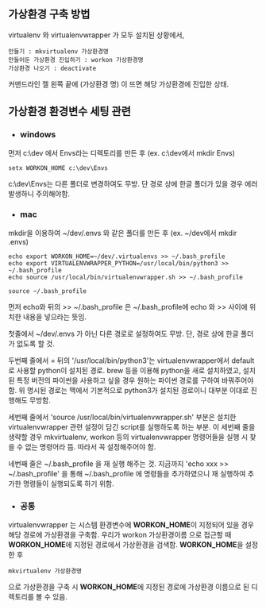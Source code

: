 ## 가상환경 구축 방법
virtualenv 와 virtualenvwrapper 가 모두 설치된 상황에서,

```
만들기 : mkvirtualenv 가상환경명
만들어둔 가상환경 진입하기 : workon 가상환경명
가상환경 나오기 : deactivate
```

커맨드라인 젤 왼쪽 끝에 (가상환경 명) 이 뜨면 해당 가상환경에 진입한 상태.

## 가상환경 환경변수 세팅 관련

* ### windows

먼저 c:\dev 에서 Envs라는 디렉토리를 만든 후
(ex. c:\dev에서 mkdir Envs)

```
setx WORKON_HOME c:\dev\Envs
```

c:\dev\Envs는 다른 폴더로 변경하여도 무방.
단 경로 상에 한글 폴더가 있을 경우 에러 발생하니 주의해야함.

* ### mac

mkdir을 이용하여 ~/dev/.envs 와 같은 폴더를 만든 후
(ex. ~/dev에서 mkdir .envs)

```
echo export WORKON_HOME=~/dev/.virtualenvs >> ~/.bash_profile
echo export VIRTUALENVWRAPPER_PYTHON=/usr/local/bin/python3 >> ~/.bash_profile
echo source /usr/local/bin/virtualenvwrapper.sh >> ~/.bash_profile

source ~/.bash_profile
```

먼저 echo와 뒤의 >> ~/.bash_profile 은 ~/.bash_profile에 echo 와 >> 사이에 위치한 내용을 넣으라는 뜻임.

첫줄에서 ~/dev/.envs 가 아닌 다른 경로로 설정하여도 무방.
단, 경로 상에 한글 폴더가 없도록 할 것.

두번째 줄에서 = 뒤의 '/usr/local/bin/python3'는 virtualenvwrapper에서 default로 사용할 python이 설치된 경로.
brew 등을 이용해 python을 새로 설치하였고, 설치된 특정 버전의 파이썬을 사용하고 싶을 경우 원하는 파이썬 경로를 구하여 바꿔주어야 함. 위 명시된 경로는 맥에서 기본적으로 python3가 설치된 경로이니 대부분 이대로 진행해도 무방함.

세번째 줄에서 'source /usr/local/bin/virtualenvwrapper.sh' 부분은 설치한 virtualenvwrapper 관련 설정이 담긴 script를 실행하도록 하는 부분. 이 세번째 줄을 생략할 경우 mkvirtualenv, workon 등의 virtualenvwrapper 명령어들을 실행 시 찾을 수 없는 명령어라 뜸. 따라서 꼭 설정해주어야 함.

네번째 줄은 ~/.bash_profile 을 재 실행 해주는 것.
지금까지 'echo xxx >> ~/.bash_profile' 을 통해 ~/.bash_profile 에 명령들을 추가하였으니 재 실행하여 추가한 명령들이 실행되도록 하기 위함.


* ### 공통
virtualenvwrapper 는 시스템 환경변수에 **WORKON_HOME**이 지정되어 있을 경우 해당 경로에 가상환경을 구축함.
우리가 workon 가상환경이름 으로 접근할 때 **WORKON_HOME**에 지정된 경로에서 가상환경을 검색함.
**WORKON_HOME**을 설정한 후

```
mkvirtualenv 가상환경명
```

으로 가상환경을 구축 시 **WORKON_HOME**에 지정된 경로에 가상환경 이름으로 된 디렉토리를 볼 수 있음.

